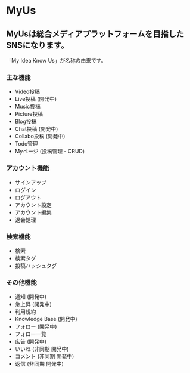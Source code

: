 # MyUs

## MyUsは総合メディアプラットフォームを目指したSNSになります。

「My Idea Know Us」が名称の由来です。

### 主な機能
- Video投稿
- Live投稿 (開発中)
- Music投稿
- Picture投稿
- Blog投稿
- Chat投稿 (開発中)
- Collabo投稿 (開発中)
- Todo管理
- Myページ (投稿管理 - CRUD)

### アカウント機能
- サインアップ
- ログイン
- ログアウト
- アカウント設定
- アカウント編集
- 退会処理

### 検索機能
- 検索
- 検索タグ
- 投稿ハッシュタグ

### その他機能
- 通知 (開発中)
- 急上昇 (開発中)
- 利用規約
- Knowledge Base (開発中)
- フォロー (開発中)
- フォロー一覧
- 広告 (開発中)
- いいね (非同期 開発中)
- コメント (非同期 開発中)
- 返信 (非同期 開発中)